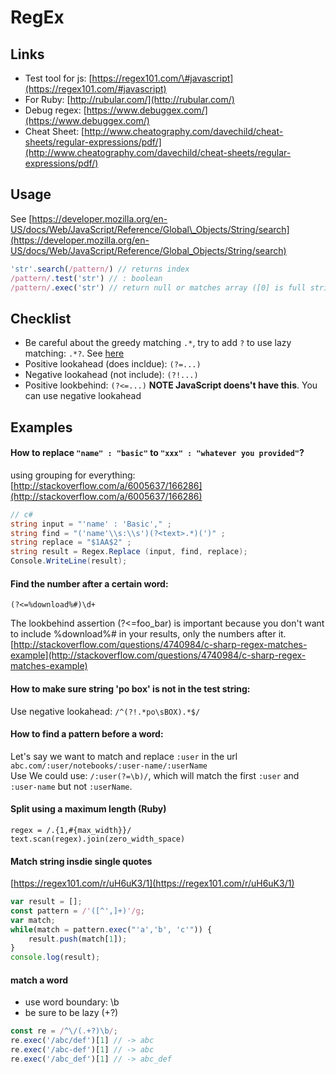 # RegEx

## Links

* Test tool for js: [https://regex101.com/\#javascript](https://regex101.com/#javascript)
* For Ruby: [http://rubular.com/](http://rubular.com/)
* Debug regex: [https://www.debuggex.com/](https://www.debuggex.com/)
* Cheat Sheet: [http://www.cheatography.com/davechild/cheat-sheets/regular-expressions/pdf/](http://www.cheatography.com/davechild/cheat-sheets/regular-expressions/pdf/)

## Usage

See [https://developer.mozilla.org/en-US/docs/Web/JavaScript/Reference/Global\_Objects/String/search](https://developer.mozilla.org/en-US/docs/Web/JavaScript/Reference/Global_Objects/String/search)

```js
'str'.search(/pattern/) // returns index
/pattern/.test('str') // : boolean
/pattern/.exec('str') // return null or matches array ([0] is full string, [1].. is group
```

## Checklist

* Be careful about the greedy matching `.*`,  try to add `?` to use lazy matching: `.*?`. See [here](https://blog.mariusschulz.com/2014/06/03/why-using-in-regular-expressions-is-almost-never-what-you-actually-want)
* Positive lookahead (does incldue): `(?=...)`
* Negative lookahead (not include): `(?!...)`
* Positive lookbehind: `(?<=...)` **NOTE JavaScript doens't have this**. You can use negative lookahead

## Examples

#### How to replace `"name" : "basic"` to `"xxx" : "whatever you provided"`?

using grouping for everything: [http://stackoverflow.com/a/6005637/166286](http://stackoverflow.com/a/6005637/166286)

```csharp
// c#
string input = "'name' : 'Basic'," ;
string find = "('name'\\s:\\s')(?<text>.*)(')" ;
string replace = "$1AA$2" ;
string result = Regex.Replace (input, find, replace);
Console.WriteLine(result);
```

#### Find the number after a certain word:

```regex
(?<=%download%#)\d+
```

The lookbehind assertion \(?&lt;=foo\_bar\) is important because you don't want to include %download%\# in your results, only the numbers after it.   
[http://stackoverflow.com/questions/4740984/c-sharp-regex-matches-example](http://stackoverflow.com/questions/4740984/c-sharp-regex-matches-example)

#### How to make sure string 'po box' is not in the test string:  
Use negative lookahead: `/^(?!.*po\sBOX).*$/`

#### How to find a pattern before a word:  
Let's say we want to match and replace `:user` in the url `abc.com/:user/notebooks/:user-name/:userName`  
Use We could use: `/:user(?=\b)/`, which will match the first `:user` and `:user-name` but not `:userName`.

#### Split using a maximum length \(Ruby\)

```
regex = /.{1,#{max_width}}/
text.scan(regex).join(zero_width_space)
```

#### Match string insdie single quotes

[https://regex101.com/r/uH6uK3/1](https://regex101.com/r/uH6uK3/1)

```js
var result = [];
const pattern = /'([^',]+)'/g;
var match;
while(match = pattern.exec("'a','b', 'c'")) {
    result.push(match[1]);
}
console.log(result);
```

#### match a word
- use word boundary: \b
- be sure to be lazy (+?)

```js
const re = /^\/(.+?)\b/;
re.exec('/abc/def')[1] // -> abc
re.exec('/abc-def')[1] // -> abc
re.exec('/abc_def')[1] // -> abc_def
```



